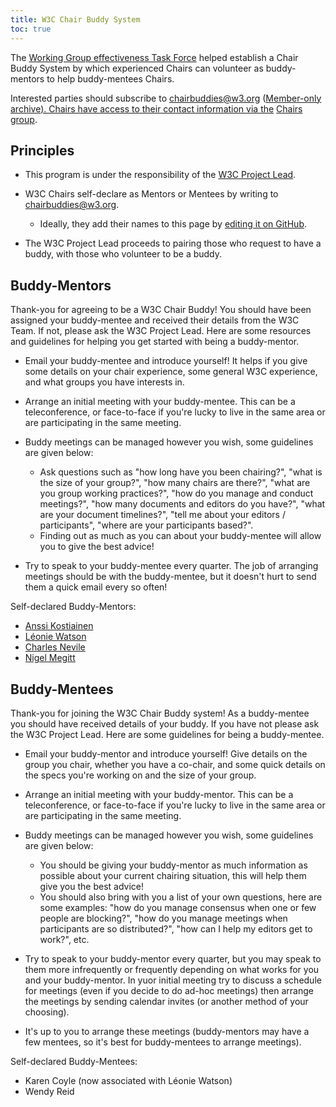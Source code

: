 ```yaml
---
title: W3C Chair Buddy System
toc: true
---
```


The [Working Group effectiveness Task Force](https://github.com/w3c/wg-effectiveness) helped establish a Chair Buddy System by which experienced Chairs can volunteer as buddy-mentors to help buddy-mentees Chairs.

Interested parties should subscribe to [chairbuddies@w3.org](mailto:chairbuddies@w3.org) ([Member-only archive](https://lists.w3.org/Archives/Member/member-chairbuddies/)[). Chairs have access to their contact information via the]() [Chairs group](https://www.w3.org/2000/09/dbwg/details?group=31972).

## Principles

- This program is under the responsibility of the [W3C Project Lead](https://www.w3.org/staff/project/).
- W3C Chairs self-declare as Mentors or Mentees by writing to [chairbuddies@w3.org](mailto:chairbuddies@w3.org).
  
  - Ideally, they add their names to this page by [editing it on GitHub](https://github.com/w3c/Guide/edit/main/chair/buddy.md).
- The W3C Project Lead proceeds to pairing those who request to have a buddy, with those who volunteer to be a buddy.

## Buddy-Mentors

Thank-you for agreeing to be a W3C Chair Buddy! You should have been assigned your buddy-mentee and received their details from the W3C Team. If not, please ask the W3C Project Lead. Here are some resources and guidelines for helping you get started with being a buddy-mentor.

- Email your buddy-mentee and introduce yourself! It helps if you give some details on your chair experience, some general W3C experience, and what groups you have interests in.
- Arrange an initial meeting with your buddy-mentee. This can be a teleconference, or face-to-face if you're lucky to live in the same area or are participating in the same meeting.
- Buddy meetings can be managed however you wish, some guidelines are given below:
  
  - Ask questions such as "how long have you been chairing?", "what is the size of your group?", "how many chairs are there?", "what are you group working practices?", "how do you manage and conduct meetings?", "how many documents and editors do you have?", "what are your document timelines?", "tell me about your editors / participants", "where are your participants based?".
  - Finding out as much as you can about your buddy-mentee will allow you to give the best advice!
- Try to speak to your buddy-mentee every quarter. The job of arranging meetings should be with the buddy-mentee, but it doesn't hurt to send them a quick email every so often!

Self-declared Buddy-Mentors:

- [Anssi Kostiainen](https://github.com/anssiko)
- [Léonie Watson](https://github.com/ljwatson)
- [Charles Nevile](https://github.com/chaals)
- [Nigel Megitt](https://github.com/nigelmegitt)

## Buddy-Mentees

Thank-you for joining the W3C Chair Buddy system! As a buddy-mentee you should have received details of your buddy. If you have not please ask the W3C Project Lead. Here are some guidelines for being a buddy-mentee.

- Email your buddy-mentor and introduce yourself! Give details on the group you chair, whether you have a co-chair, and some quick details on the specs you're working on and the size of your group.
- Arrange an initial meeting with your buddy-mentor. This can be a teleconference, or face-to-face if you're lucky to live in the same area or are participating in the same meeting.
- Buddy meetings can be managed however you wish, some guidelines are given below:
  
  - You should be giving your buddy-mentor as much information as possible about your current chairing situation, this will help them give you the best advice!
  - You should also bring with you a list of your own questions, here are some examples: "how do you manage consensus when one or few people are blocking?", "how do you manage meetings when participants are so distributed?", "how can I help my editors get to work?", etc.
- Try to speak to your buddy-mentor every quarter, but you may speak to them more infrequently or frequently depending on what works for you and your buddy-mentor. In yuor initial meeting try to discuss a schedule for meetings (even if you decide to do ad-hoc meetings) then arrange the meetings by sending calendar invites (or another method of your choosing).
- It's up to you to arrange these meetings (buddy-mentors may have a few mentees, so it's best for buddy-mentees to arrange meetings).

Self-declared Buddy-Mentees:

- Karen Coyle (now associated with Léonie Watson)
- Wendy Reid
